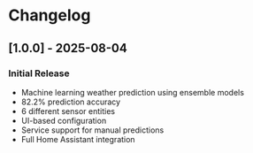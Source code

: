 # Changelog

## [1.0.0] - 2025-08-04

### Initial Release
- Machine learning weather prediction using ensemble models
- 82.2% prediction accuracy
- 6 different sensor entities
- UI-based configuration
- Service support for manual predictions
- Full Home Assistant integration
